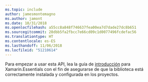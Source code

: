 ```yaml
---
ms.topic: include
author: jamesmontemagno
ms.author: jamont
ms.date: 10/31/2018
ms.openlocfilehash: a55cc8a848f746637fea00ea7d7dade27dc8b651
ms.sourcegitcommit: 28dbb5fa2fbcc7e66cd09c1d0077496fcdefac56
ms.translationtype: HT
ms.contentlocale: es-ES
ms.lasthandoff: 11/06/2018
ms.locfileid: "51210614"
---
```

Para empezar a usar esta API, lea la guía de [introducción](~/essentials/get-started.md) para Xamarin.Essentials con el fin de asegurarse de que la biblioteca está correctamente instalada y configurada en los proyectos.
